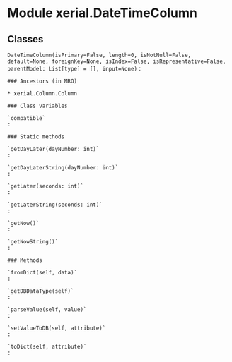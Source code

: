 Module xerial.DateTimeColumn
============================

Classes
-------

`DateTimeColumn(isPrimary=False, length=0, isNotNull=False, default=None, foreignKey=None, isIndex=False, isRepresentative=False, parentModel: List[type] = [], input=None)`
:   

    ### Ancestors (in MRO)

    * xerial.Column.Column

    ### Class variables

    `compatible`
    :

    ### Static methods

    `getDayLater(dayNumber: int)`
    :

    `getDayLaterString(dayNumber: int)`
    :

    `getLater(seconds: int)`
    :

    `getLaterString(seconds: int)`
    :

    `getNow()`
    :

    `getNowString()`
    :

    ### Methods

    `fromDict(self, data)`
    :

    `getDBDataType(self)`
    :

    `parseValue(self, value)`
    :

    `setValueToDB(self, attribute)`
    :

    `toDict(self, attribute)`
    :